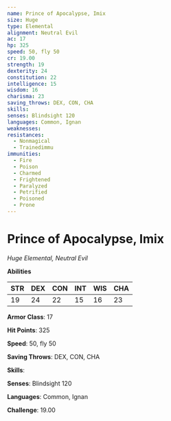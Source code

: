 ```yaml
---
name: Prince of Apocalypse, Imix
size: Huge
type: Elemental
alignment: Neutral Evil
ac: 17
hp: 325
speed: 50, fly 50
cr: 19.00
strength: 19
dexterity: 24
constitution: 22
intelligence: 15
wisdom: 16
charisma: 23
saving_throws: DEX, CON, CHA
skills: 
senses: Blindsight 120
languages: Common, Ignan
weaknesses:
resistances:
  - Nonmagical
  - Trainedimmu
immunities:
  - Fire
  - Poison
  - Charmed
  - Frightened
  - Paralyzed
  - Petrified
  - Poisoned
  - Prone
---
```


# Prince of Apocalypse, Imix

*Huge Elemental, Neutral Evil*

**Abilities**

| STR | DEX | CON | INT | WIS | CHA |
| --- | --- | --- | --- | --- | --- |
| 19 | 24 | 22 | 15 | 16 | 23 |

**Armor Class**: 17

**Hit Points**: 325

**Speed**: 50, fly 50

**Saving Throws**: DEX, CON, CHA

**Skills**: 

**Senses**: Blindsight 120

**Languages**: Common, Ignan

**Challenge**: 19.00

